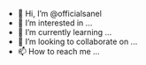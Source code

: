 - 👋 Hi, I’m @officialsanel
- 👀 I’m interested in ...
- 🌱 I’m currently learning ...
- 💞️ I’m looking to collaborate on ...
- 📫 How to reach me ...

<!---
officialsanel/officialsanel is a ✨ special ✨ repository because its `README.md` (this file) appears on your GitHub profile.
You can click the Preview link to take a look at your changes.
--->
